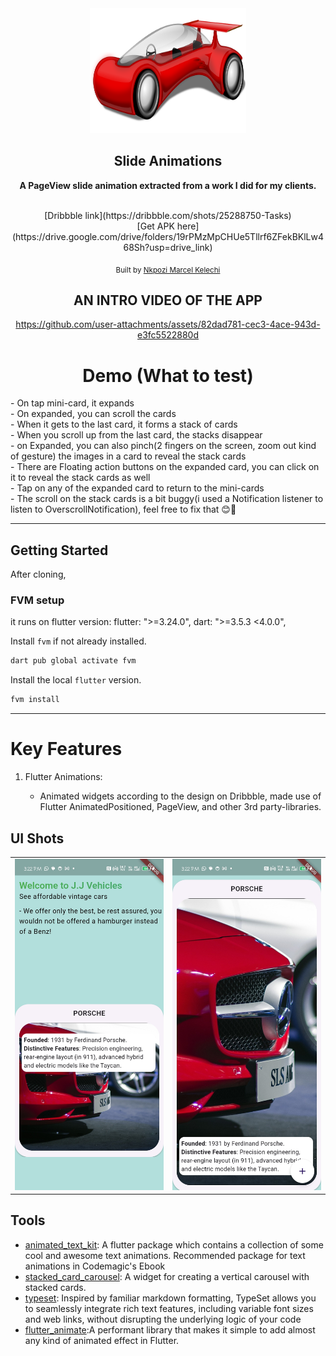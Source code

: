 <div align="center">
   <img src="./assets/carIcon.png" width="250" height="200" color="0xFF2676FC"/>

## Slide Animations

<strong> A PageView slide animation extracted from a work I did for my clients.</strong>

<br/>
[Dribbble link](https://dribbble.com/shots/25288750-Tasks) <br/>
[Get APK here](https://drive.google.com/drive/folders/19rPMzMpCHUe5Tllrf6ZFekBKlLw468Sh?usp=drive_link)

<sub>Built by <a href="https://twitter.com/_Captured_Heart">Nkpozi Marcel Kelechi</a></sub>
<br />

## AN INTRO VIDEO OF THE APP

https://github.com/user-attachments/assets/82dad781-cec3-4ace-943d-e3fc5522880d

# Demo (What to test)

<div align="left">
- On tap mini-card, it expands<br/>
- On expanded, you can scroll the cards<br/>
- When it gets to the last card, it forms a stack of cards<br/>
- When you scroll up from the last card, the stacks disappear<br/>
- on Expanded, you can also pinch(2 fingers on the screen, zoom out kind of gesture) the images in a card to reveal the stack cards<br/>
- There are Floating action buttons on the expanded card, you can click on it to reveal the stack cards as well<br/>
- Tap on any of the expanded card to return to the mini-cards<br/>
- The scroll on the stack cards is a bit buggy(i used a Notification listener to listen to OverscrollNotification), feel free to fix that 😊💜
</div>

</div>

---

## Getting Started

After cloning,

### FVM setup

it runs on flutter version: flutter: ">=3.24.0", dart: ">=3.5.3 <4.0.0",

Install `fvm` if not already installed.

```bash
dart pub global activate fvm
```

Install the local `flutter` version.

```bash
fvm install
```

---

# Key Features

1. Flutter Animations:

   - Animated widgets according to the design on Dribbble, made use of Flutter AnimatedPositioned, PageView, and other 3rd party-libraries.

## UI Shots

<div style="text-align: center">
  <table>
    <tr>
      <td style="text-align: center">
        <img src="screenshots/home1.jpg" width="800" />
      </td>
      <td style="text-align: center">
        <img src="screenshots/home2.jpg" width="800" />
      </td>
    </tr>
  </table>
</div>

## Tools

- [animated_text_kit](https://pub.dev/packages/animated_text_kit): A flutter package which contains a collection of some cool and awesome text animations. Recommended package for text animations in Codemagic's Ebook
- [stacked_card_carousel](https://pub.dev/packages/stacked_card_carousel): A widget for creating a vertical carousel with stacked cards.
- [typeset](https://pub.dev/packages/typeset): Inspired by familiar markdown formatting, TypeSet allows you to seamlessly integrate rich text features, including variable font sizes and web links, without disrupting the underlying logic of your code
- [flutter_animate](https://pub.dev/packages/flutter_animate):A performant library that makes it simple to add almost any kind of animated effect in Flutter.
